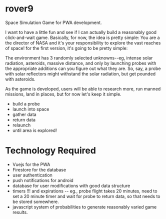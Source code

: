 # rover9
Space Simulation Game for PWA development. 

I want to have a little fun and see if I can actually build a reasonably good click-and-wait game. Basically, for now, the idea is pretty simple: You are a the director of NASA and it's your responsibility to explore the vast reaches of space! for the first version, it's going to be pretty simple: 

The environment has 3 randomly selected unknowns--eg, intense solar radiation, asteroids, massive distance, and only by launching probes with the appropriate additions can you figure out what they are. So, say, a probe with solar reflectors might withstand the solar radiation, but get pounded with asteroids. 

As the game is developed, users will be able to research more, run manned missions, land in places, but for now let's keep it simple. 

- build a probe
- launch into space 
- gather data 
- return data
- relaunch
- until area is explored! 

# Technology Required 

- Vuejs for the PWA 
- Firestore for the database
- user authentication
- push notifications for android
- database for user modifications with good data structure
- timers !!! and expirations -- eg., probe flight takes 20 minutes, need to set a 20 minute timer and wait for probe to return data, so that needs to be stored somewhere. 
- javascript system of probabilities to generate reasonably varied game results. 